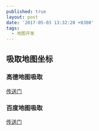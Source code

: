 ```yaml
---
published: true
layout: post
date: '2017-05-03 13:32:20 +0300'
tags:
  - 地图开发
---
```

## 吸取地图坐标

### 高德地图吸取

[传送门](https://www.opengps.cn/Map/Tools/PickUpGPS_AMap.aspx)

### 百度地图吸取

[传送门](http://api.map.baidu.com/lbsapi/getpoint/index.html)
